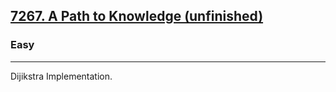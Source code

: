 <h2><a href="https://basecamp.eolymp.com/en/problems/7267">7267. A Path to Knowledge (unfinished)</a></h2><h3>Easy</h3><hr><p>Dijikstra Implementation.</p>
